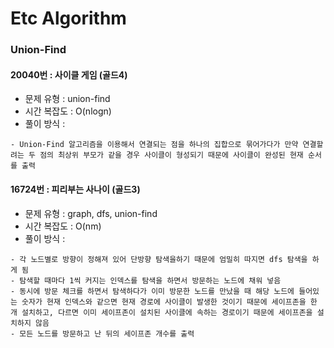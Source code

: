 # Etc Algorithm

### Union-Find

#### 20040번 : 사이클 게임 (골드4)
  * 문제 유형 : union-find
  * 시간 복잡도 : O(nlogn)
  * 풀이 방식 :
  ```
  - Union-Find 알고리즘을 이용해서 연결되는 점을 하나의 집합으로 묶어가다가 만약 연결할려는 두 점의 최상위 부모가 같을 경우 사이클이 형성되기 때문에 사이클이 완성된 현재 순서를 출력
  ```

#### 16724번 : 피리부는 사나이 (골드3)
  * 문제 유형 : graph, dfs, union-find
  * 시간 복잡도 : O(nm)
  * 풀이 방식 : 
  ```
  - 각 노드별로 방향이 정해져 있어 단방향 탐색을하기 때문에 엄밀히 따지면 dfs 탐색을 하게 됨
  - 탐색할 때마다 1씩 커지는 인덱스를 탐색을 하면서 방문하는 노드에 채워 넣음
  - 동시에 방문 체크를 하면서 탐색하다가 이미 방문한 노드를 만났을 때 해당 노드에 들어있는 숫자가 현재 인덱스와 같으면 현재 경로에 사이클이 발생한 것이기 때문에 세이프존을 한 개 설치하고, 다르면 이미 세이프존이 설치된 사이클에 속하는 경로이기 때문에 세이프존을 설치하지 않음
  - 모든 노드를 방문하고 난 뒤의 세이프존 개수를 출력
  ``` 
  
  
